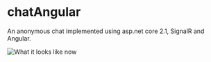 chatAngular
=======

An anonymous chat implemented using asp.net core 2.1, SignalR and Angular.

![What it looks like now](https://i.imgur.com/rgOScdB.gif)
